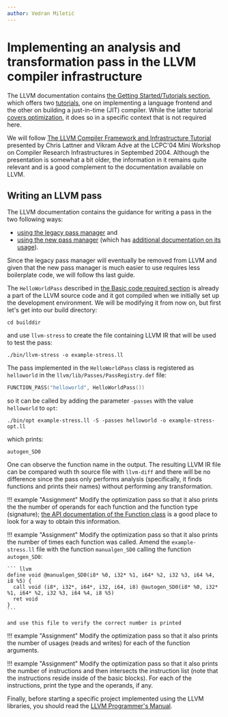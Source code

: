 ```yaml
---
author: Vedran Miletić
---
```


# Implementing an analysis and transformation pass in the LLVM compiler infrastructure

The LLVM documentation contains [the Getting Started/Tutorials section](https://llvm.org/docs/GettingStartedTutorials.html), which offers two [tutorials](https://llvm.org/docs/tutorial/index.html), one on implementing a language frontend and the other on building a just-in-time (JIT) compiler. While the latter tutorial [covers optimization](https://llvm.org/docs/tutorial/BuildingAJIT2.html), it does so in a specific context that is not required here.

We will follow [The LLVM Compiler Framework and Infrastructure Tutorial](https://llvm.org/pubs/2004-09-22-LCPCLLVMTutorial.html) presented by Chris Lattner and Vikram Adve at the LCPC'04 Mini Workshop on Compiler Research Infrastructures in Septembed 2004. Although the presentation is somewhat a bit older, the information in it remains quite relevant and is a good complement to the documentation available on LLVM.

## Writing an LLVM pass

The LLVM documentation contains the guidance for writing a pass in the two following ways:

- [using the legacy pass manager](https://llvm.org/docs/WritingAnLLVMPass.html) and
- [using the new pass manager](https://llvm.org/docs/NewPassManager.html) (which has [additional documentation on its usage](https://llvm.org/docs/NewPassManager.html)).

Since the legacy pass manager will eventually be removed from LLVM and given that the new pass manager is much easier to use requires less boilerplate code, we will follow ths last guide.

The `HelloWorldPass` described in [the Basic code required section](https://llvm.org/docs/WritingAnLLVMNewPMPass.html#basic-code-required) is already a part of the LLVM source code and it got compiled when we initially set up the development environment. We will be modifying it from now on, but first let's get into our build directory:

``` shell
cd builddir
```

and use `llvm-stress` to create the file containing LLVM IR that will be used to test the pass:

``` shell
./bin/llvm-stress -o example-stress.ll
```

The pass implemented in the `HelloWorldPass` class is registered as `helloworld` in the `llvm/lib/Passes/PassRegistry.def` file:

``` cpp
FUNCTION_PASS("helloworld", HelloWorldPass())
```

so it can be called by adding the parameter `-passes` with the value `helloworld` to `opt`:

``` shell
./bin/opt example-stress.ll -S -passes helloworld -o example-stress-opt.ll
```

which prints:

``` text
autogen_SD0
```

One can observe the function name in the output. The resulting LLVM IR file can be compared wuth th source file with `llvm-diff` and there will be no difference since the pass only performs analysis (specifically, it finds functions and prints their names) without performing any transformation.

!!! example "Assignment"
    Modify the optimization pass so that it also prints the the number of operands for each function and the function type (signature); [the API documentation of the Function class](https://llvm.org/doxygen/classllvm_1_1Function.html) is a good place to look for a way to obtain this information.

!!! example "Assignment"
    Modify the optimization pass so that it also prints the number of times each function was called. Amend the `example-stress.ll` file with the function `manualgen_SD0` calling the function `autogen_SD0`:

    ``` llvm
    define void @manualgen_SD0(i8* %0, i32* %1, i64* %2, i32 %3, i64 %4, i8 %5) {
      call void (i8*, i32*, i64*, i32, i64, i8) @autogen_SD0(i8* %0, i32* %1, i64* %2, i32 %3, i64 %4, i8 %5)
      ret void
    }
    ```

    and use this file to verify the correct number is printed

!!! example "Assignment"
    Modify the optimization pass so that it also prints the number of usages (reads and writes) for each of the function arguments.

!!! example "Assignment"
    Modify the optimization pass so that it also prints the number of instructions and then intersects  the instruction list (note that the instructions reside inside of the basic blocks). For each of the instructions, print the type and the operands, if any.

Finally, before starting a specific project implemented using the LLVM libraries, you should read the [LLVM Programmer's Manual](https://llvm.org/docs/ProgrammersManual.html).
